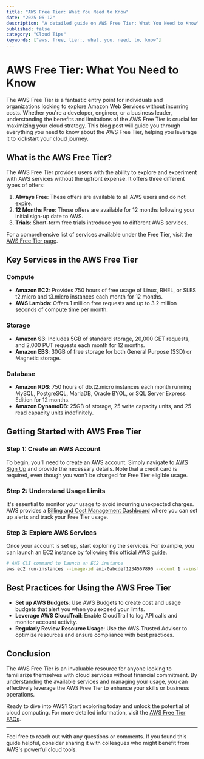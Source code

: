 ```yaml
---
title: "AWS Free Tier: What You Need to Know"
date: "2025-06-12"
description: "A detailed guide on AWS Free Tier: What You Need to Know"
published: false
category: "Cloud Tips"
keywords: ["aws, free, tier:, what, you, need, to, know"]
---
```


# AWS Free Tier: What You Need to Know

The AWS Free Tier is a fantastic entry point for individuals and organizations looking to explore Amazon Web Services without incurring costs. Whether you're a developer, engineer, or a business leader, understanding the benefits and limitations of the AWS Free Tier is crucial for maximizing your cloud strategy. This blog post will guide you through everything you need to know about the AWS Free Tier, helping you leverage it to kickstart your cloud journey.

## What is the AWS Free Tier?

The AWS Free Tier provides users with the ability to explore and experiment with AWS services without the upfront expense. It offers three different types of offers:

1. **Always Free**: These offers are available to all AWS users and do not expire.
2. **12 Months Free**: These offers are available for 12 months following your initial sign-up date to AWS.
3. **Trials**: Short-term free trials introduce you to different AWS services.

For a comprehensive list of services available under the Free Tier, visit the [AWS Free Tier page](https://aws.amazon.com/free/).

## Key Services in the AWS Free Tier

### Compute

- **Amazon EC2**: Provides 750 hours of free usage of Linux, RHEL, or SLES t2.micro and t3.micro instances each month for 12 months.
- **AWS Lambda**: Offers 1 million free requests and up to 3.2 million seconds of compute time per month.

### Storage

- **Amazon S3**: Includes 5GB of standard storage, 20,000 GET requests, and 2,000 PUT requests each month for 12 months.
- **Amazon EBS**: 30GB of free storage for both General Purpose (SSD) or Magnetic storage.

### Database

- **Amazon RDS**: 750 hours of db.t2.micro instances each month running MySQL, PostgreSQL, MariaDB, Oracle BYOL, or SQL Server Express Edition for 12 months.
- **Amazon DynamoDB**: 25GB of storage, 25 write capacity units, and 25 read capacity units indefinitely.

## Getting Started with AWS Free Tier

### Step 1: Create an AWS Account

To begin, you'll need to create an AWS account. Simply navigate to [AWS Sign Up](https://aws.amazon.com/) and provide the necessary details. Note that a credit card is required, even though you won't be charged for Free Tier eligible usage.

### Step 2: Understand Usage Limits

It's essential to monitor your usage to avoid incurring unexpected charges. AWS provides a [Billing and Cost Management Dashboard](https://docs.aws.amazon.com/awsaccountbilling/latest/aboutv2/billing-and-cost-management-dashboard.html) where you can set up alerts and track your Free Tier usage.

### Step 3: Explore AWS Services

Once your account is set up, start exploring the services. For example, you can launch an EC2 instance by following this [official AWS guide](https://docs.aws.amazon.com/AWSEC2/latest/UserGuide/EC2_GetStarted.html).

```bash
# AWS CLI command to launch an EC2 instance
aws ec2 run-instances --image-id ami-0abcdef1234567890 --count 1 --instance-type t2.micro --key-name MyKeyPair
```

## Best Practices for Using the AWS Free Tier

- **Set up AWS Budgets**: Use AWS Budgets to create cost and usage budgets that alert you when you exceed your limits.
- **Leverage AWS CloudTrail**: Enable CloudTrail to log API calls and monitor account activity.
- **Regularly Review Resource Usage**: Use the AWS Trusted Advisor to optimize resources and ensure compliance with best practices.

## Conclusion

The AWS Free Tier is an invaluable resource for anyone looking to familiarize themselves with cloud services without financial commitment. By understanding the available services and managing your usage, you can effectively leverage the AWS Free Tier to enhance your skills or business operations.

Ready to dive into AWS? Start exploring today and unlock the potential of cloud computing. For more detailed information, visit the [AWS Free Tier FAQs](https://aws.amazon.com/free/faqs/).

---

Feel free to reach out with any questions or comments. If you found this guide helpful, consider sharing it with colleagues who might benefit from AWS's powerful cloud tools.